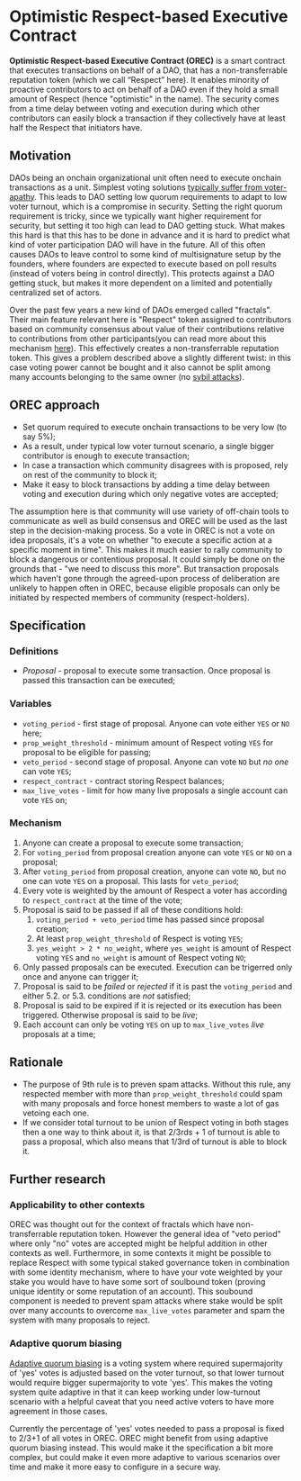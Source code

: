 # Optimistic Respect-based Executive Contract

**Optimistic Respect-based Executive Contract (OREC)** is a smart contract that executes transactions on behalf of a DAO, that has a non-transferrable reputation token (which we call “Respect” here). It enables minority of proactive contributors to act on behalf of a DAO even if they hold a small amount of Respect (hence "optimistic" in the name). The security comes from a time delay between voting and execution during which other contributors can easily block a transaction if they collectively have at least half the Respect that initiators have.

<!-- Should I put it here or somewhere else? On the other hand this doc will be linked to by other docs which define mechanisms, and you would want them to link straight to the mechanism. On the other hand, this section would make this more complete. I think I will leave this here. I think I will leave this here. Ethereum EIP / ERCs also act as specifications but they include motivation section. -->

## Motivation

DAOs being an onchain organizational unit often need to execute onchain transactions as a unit. Simplest voting solutions [typically suffer from voter-apathy](https://medium.com/@fydetreasury/the-dao-governance-conundrum-part-ii-e375c240b76a). This leads to DAO setting low quorum requirements to adapt to low voter turnout, which is a compromise in security. Setting the right quorum requirement is tricky, since we typically want higher requirement for security, but setting it too high can lead to DAO getting stuck. What makes this hard is that this has to be done in advance and it is hard to predict what kind of voter participation DAO will have in the future. All of this often causes DAOs to leave control to some kind of multisignature setup by the founders, where founders are expected to execute based on poll results (instead of voters being in control directly). This protects against a DAO getting stuck, but makes it more dependent on a limited and potentially centralized set of actors.

Over the past few years a new kind of DAOs emerged called "fractals". Their main feature relevant here is "Respect" token assigned to contributors based on community consensus about value of their contributions relative to contributions from other participants(you can read more about this mechanism [here](https://optimystics.io/blog/optimystic-articles/introducing-the-respect-game)). This effectively creates a non-transferrable reputation token. This gives a problem described above a slightly different twist: in this case voting power cannot be bought and it also cannot be split among many accounts belonging to the same owner (no [sybil attacks](https://en.wikipedia.org/wiki/Sybil_attack)).

## OREC approach

* Set quorum required to execute onchain transactions to be very low (to say 5%);
* As a result, under typical low voter turnout scenario, a single bigger contributor is enough to execute transaction;
* In case a transaction which community disagrees with is proposed, rely on rest of the community to block it;
* Make it easy to block transactions by adding a time delay between voting and execution during which only negative votes are accepted;

The assumption here is that community will use variety of off-chain tools to communicate as well as build consensus and OREC will be used as the last step in the decision-making process. So a vote in OREC is not a vote on idea proposals, it's a vote on whether "to execute a specific action at a specific moment in time". This makes it much easier to rally community to block a dangerous or contentious proposal. It could simply be done on the grounds that - "we need to discuss this more". But transaction proposals which haven't gone through the agreed-upon process of deliberation are unlikely to happen often in OREC, because eligible proposals can only be initiated by respected members of community (respect-holders).

<!-- In this context OREC does not require campaignign to vote. Asking for people to vote means asking people to do the work of reviewing and understanding proposals. Here we are asking people to judge if execution initiatives are justifiable and represent the community. -->

<!-- TODO: rename to OREC? -->
## Specification

### Definitions

- *Proposal* - proposal to execute some transaction. Once proposal is passed this transaction can be executed;

### Variables

- `voting_period` - first stage of proposal. Anyone can vote either `YES` or `NO` here;
- `prop_weight_threshold` - minimum amount of Respect voting `YES` for proposal to be eligible for passing;
- `veto_period` - second stage of proposal. Anyone can vote `NO` but *no one* can vote `YES`;
- `respect_contract` - contract storing Respect balances;
- `max_live_votes` - limit for how many live proposals a single account can vote `YES` on;

### Mechanism
<!-- TODO: Check if this matches implementation -->

1. Anyone can create a proposal to execute some transaction;
2. For `voting_period` from proposal creation anyone can vote `YES` or `NO` on a proposal;
3. After `voting_period` from proposal creation, anyone can vote `NO`, but no one can vote `YES` on a proposal. This lasts for `veto_period`;
4. Every vote is weighted by the amount of Respect a voter has according to `respect_contract` at the time of the vote;
5. Proposal is said to be passed if all of these conditions hold:
   1. `voting_period + veto_period` time has passed since proposal creation;
   2. At least `prop_weight_threshold` of Respect is voting `YES`;
   3. `yes_weight > 2 * no_weight`, where `yes_weight` is amount of Respect voting `YES` and `no_weight` is amount of Respect voting `NO`;
6. Only passed proposals can be executed. Execution can be trigerred only once and anyone can trigger it;
7. Proposal is said to be *failed* or *rejected* if it is past the `voting_period` and either 5.2. or 5.3. conditions are *not* satisfied;
8. Proposal is said to be expired if it is rejected or its execution has been triggered. Otherwise proposal is said to be *live*;
9. Each account can only be voting `YES` on up to `max_live_votes` *live* proposals at a time;


<!-- TODO:
* Spam prevention;
* Alternative solutions;  
* Wider applicability of OREC
* -->

## Rationale

* The purpose of 9th rule is to preven spam attacks. Without this rule, any respected member with more than `prop_weight_threshold` could spam with many proposals and force honest members to waste a lot of gas vetoing each one.
* If we consider total turnout to be union of Respect voting in both stages then a one way to think about it, is that 2/3rds + 1 of turnout is able to pass a proposal, which also means that 1/3rd of turnout is able to block it.

<!-- ## Alternative solutions

* Top-contributor model
   * Problem: no reason to think that top-contributors are best suited to pass proposals to execute transactions;
      * Reviewing proposed transactions often requires some level of technical knowledge. Top-contributors do not necessarily have it;
      * They might not be interested in getting involved in governance at all or maybe that specific domain which transaction affects does not concern them;
* Delegation. Assign roles to trusted individuals who will execute transactions on behalf of a DAO. Could be used in conjunction with top-contributor model;
   * Problem: overhead associated with electing, evaluating, changing role assignments. Can be even harder than voting on individual proposals. Introduces politics, promise-making;
   * Requires participants to be vigilant and evaluate persons elected to roles;
      * Much less-likely to work if there's no skin-in-the game and there's no skin in the game in typical fractal;
      * TODO: check your old arguments about skin in the game to Vlad
   * Still the problem of who should make the initial role assignments remains. Again top-contributors are not necessarily best-suited;
* Council solution - adaptation of top-contributor model where council is created out of top-contributors who register;
   * Problem: one council for many proposals and for many problem areas;
   * Need for additional registration step week by week, while not knowing if there will be any proposals relevant for you;
   * Small contributor who registers can have as much voting power as any other in the council;

In Orec roles can arise naturally as people take initiatives. If someone takes initiative to execute something on behalf of a DAO, they are given that power but only if others consent. -->

## Further research

<!-- Below are some things to look into further in relation to OREC. -->

### Applicability to other contexts

OREC was thought out for the context of fractals which have non-transferrable reputation token. However the general idea of "veto period" where only "no" votes are accepted might be helpful addition in other contexts as well. Furthermore, in some contexts it might be possible to replace Respect with some typical staked governance token in combination with some identity mechanism, where to have your vote weighted by your stake you would have to have some sort of soulbound token (proving unique identity or some reputation of an account). This soubound component is needed to prevent spam attacks where stake would be split over many accounts to overcome `max_live_votes` parameter and spam the system with many proposals to reject.

### Adaptive quorum biasing

[Adaptive quorum biasing](https://polkassembly.medium.com/adaptive-quorum-biasing-9b7e6d2a2261) is a voting system where required supermajority of 'yes' votes is adjusted based on the voter turnout, so that lower turnout would require bigger supermajority to vote 'yes'. This makes the voting system quite adaptive in that it can keep working under low-turnout scenario with a helpful caveat that you need active voters to have more agreement in those cases.

Currently the percentage of 'yes' votes needed to pass a proposal is fixed to 2/3+1 of all votes in OREC. OREC might benefit from using adaptive quorum biasing instead. This would make it the specification a bit more complex, but could make it even more adaptive to various scenarios over time and make it more easy to configure in a secure way.

<!-- TODO: Security considerations section:
* Stability of respect distribution;
* Assumption of censorship resistance provided by underlying blockchain;
* Spam prevention; -->

<!-- TODO: Reference implementation -->
<!-- TODO: Deployments, tests? -->


<!-- Applicability to cases without a reputation token: liquid token with proof-of-human. -->
